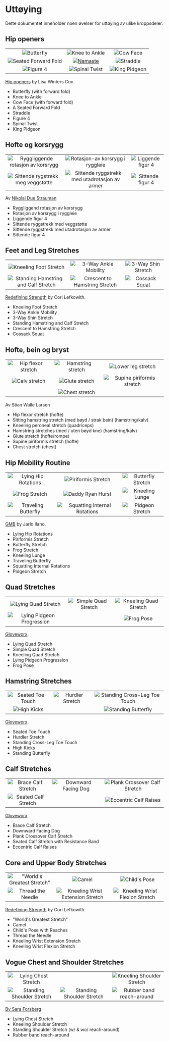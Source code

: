 # Uttøying

Dette dokumentet inneholder noen øvelser for uttøying  av ulike kroppsdeler.

## Hip openers 

||||  
|:-:|:-:|:-:|  
|![Butterfly](./media/bilder/lisa-winters-cox_butterfly-2.png) | ![Knee to Ankle](./media/bilder/lisa-winters-cox_knee-to-ankle.png) | ![Cow Face](./media/bilder/lisa-winters-cox_cow-face.png)|  
|![Seated Forward Fold](./media/bilder/lisa-winters-cox_seated-forward-fold.png) | [![Namaste](./media/bilder/lisa-winters-cox_namaste.png)](https://www.youtube.com/watch?v=YxKq84cF6Eg&list=PLCNBOxsx5-HxSH4Aj2N8j-7MYCB0YySYV&index=4&t=0s) | ![Straddle](./media/bilder/lisa-winters-cox_straddle.png)|  
| ![Figure 4](./media/bilder/lisa-winters-cox_figure-4.png) | ![Spinal Twist](./media/bilder/lisa-winters-cox_spinal-twist.png) | ![King Pidgeon](./media/bilder/lisa-winters-cox_king-pidgeon.png) | 

[Hip openers](https://www.youtube.com/watch?v=YxKq84cF6Eg&list=PLCNBOxsx5-HxSH4Aj2N8j-7MYCB0YySYV&index=4&t=0s) by Lisa Winters Cox.

* Butterfly (with forward fold)  
* Knee to Ankle  
* Cow Face (with forward fold)  
* A Seated Forward Fold  
* Straddle  
* Figure 4  
* Spinal Twist  
* King Pidgeon  

## Hofte og korsrygg

||||  
|:-:|:-:|:-:|  
|![Ryggliggende rotasjon av korsrygg](./media/bilder/nikolai-due-strauman_rotasjon-korsrygg-1.jpg) | ![Rotasjon-av korsrygg i ryggleie](./media/bilder/nikolai-due-strauman_rotasjon-korsrygg-2.jpg) | ![Liggende figur 4](./media/bilder/nikolai-due-strauman_liggende-figur-4.jpg)|  
|![Sittende rygstrekk meg veggstøtte](./media/bilder/nikolai-due-strauman_ryggstrekk-vegg.jpg) | ![Sittende ryggstrekk med utadrotasjon av armer](./media/bilder/nikolai-due-strauman_ryggstrekk-armrotasjon.jpg) | ![Sittende figur 4](./media/bilder/nikolai-due-strauman_sittende-figur-4.jpg)|  

Av [Nikolai Due Strauman](nikolai-due-strauman_hofta-og-korsryggen.pdf)
* Ryggliggend rotasjon av korsrygg
* Rotasjon av korsrygg i ryggleie
* Liggende figur 4
* Sittende ryggstrekk med veggstøtte
* Sittende ryggstrekk med utadrotasjon av armer
* Sittende figur 4

## Feet and Leg Stretches

||||  
|:-:|:-:|:-:|  
|![Kneeling Foot Stretch](./media/bilder/cori-lefkowith_kneeling-foot-stretch.jpg) | ![3-Way Ankle Mobility](./media/bilder/cori-lefkowith_3-way-ankle-mobility.jpg) | ![3-Way Shin Stretch](./media/bilder/cori-lefkowith_3-way-shin-stretch.jpg)|  
|![Standing Hamstring and Calf Stretch](./media/bilder/cori-lefkowith_standing-hamstring-calf-stretch.jpg) | ![Crescent to Hamstring Stretch](./media/bilder/cori-lefkowith_crescent-to-hamstring-stretch.jpg) | ![Cossack Squat](./media/bilder/cori-lefkowith_cossack-squat.jpg)|  

[Redefining Strength](https://redefiningstrength.com/35-stretches-stretch-head-toe/) by Cori Lefkowith.

* Kneeling Foot Stretch
* 3-Way Ankle Mobility
* 3-Way Shin Stretch
* Standing Hamstring and Calf Stretch
* Crescent to Hamstring Stretch
* Cossack Squat

## Hofte, bein og bryst

||||  
|:-:|:-:|:-:|  
|![Hip flexor stretch](./media/bilder/stian-walle-larsen_hip-flexor-stretch.jpg) | ![Hamstring stretch](./media/bilder/stian-walle-larsen_hamstring-stretch.jpg) | ![Lower leg stretch](./media/bilder/stian-walle-larsen_lower-leg-stretch.jpg)|  
|![Calv stretch](./media/bilder/stian-walle-larsen_calv-stretch.jpg) | ![Glute stretch](./media/bilder/stian-walle-larsen_glute-stretch.jpg) | ![Supine piriformis stretch](./media/bilder/stian-walle-larsen_supine-piriformis-stretch.jpg)|  
| | ![Chest stretch](./media/bilder/stian-walle-larsen_chest-stretch.jpg) | | 

Av Stian Walle Larsen
* Hip flexor stretch (hofte)  
* Sitting hamstring stretch (med bøyd / strak bein) (hamstring/kalv)  
* Kneeling peroneal stretch (quadriceps) 
* Hamstring stretches (med / uten bøyd kne) (hamstring/kalv)  
* Glute stretch (hofte/rompe) 
* Supine piriformis stretch (hofte)  
* Chest stretch (chest)

## Hip Mobility Routine

||||  
|:-:|:-:|:-:|  
|![Lying Hip Rotations](./media/bilder/jarlo-ilano_lying-hip-rotations.jpg) | ![Piriformis Stretch](./media/bilder/jarlo-ilano_piriformis-stretch.jpg) | ![Butterfly Stretch](./media/bilder/jarlo-ilano_butterfly-stretch.jpg)|  
|![Frog Stretch](./media/bilder/jarlo-ilano_frog-stretch.jpg) | ![Daddy Ryan Hurst](./media/bilder/jarlo-ilano_daddy-ryan-hurst.jpg) | ![Kneeling Lunge](./media/bilder/jarlo-ilano_kneeling-lunge.jpg)|  
|![Traveling Butterfly](./media/bilder/jarlo-ilano_traveling-butterfly.jpg) | ![Squatting Internal Rotations](./media/bilder/jarlo-ilano_squatting-internal-rotations.jpg) | ![Pidgeon Stretch](./media/bilder/jarlo-ilano_pidgeon-stretch.jpg)| 

[GMB](https://gmb.io/hip-mobility/) by Jarlo Ilano.

* Lying Hip Rotations  
* Piriformis Stretch  
* Butterfly Stretch  
* Frog Stretch  
* Kneeling Lunge  
* Traveling Butterfly
* Squatting Internal Rotations
* Pidgeon Stretch

## Quad Stretches 

||||  
|:-:|:-:|:-:|  
|![Lying Quad Stretch](./media/bilder/gloveworx_lying-quad-stretch.jpg) | ![Simple Quad Stretch](./media/bilder/gloveworx_simple-quad-stretch.jpg) | ![Kneeling Quad Stretch](./media/bilder/gloveworx_kneeling-quad-stretch.jpg)|  
|![Lying Pidgeon Progression](./media/bilder/gloveworx_lying-pidgeon-progression.jpg) | | ![Frog Pose](./media/bilder/gloveworx_frog-pose.jpg)|    

[Gloveworx](https://www.gloveworx.com/blog/quad-stretches-help-become-unstoppable/).

* Lying Quad Stretch  
* Simple Quad Stretch
* Kneeling Quad Stretch
* Lying Pidgeon Progression
* Frog Pose

## Hamstring Stretches 

||||  
|:-:|:-:|:-:|  
|![Seated Toe Touch](./media/bilder/gloveworx_seated-toe-touch.jpg) | ![Hurdler Stretch](./media/bilder/gloveworx_hurdler-stretch.jpg) | ![Standing Cross-Leg Toe Touch](./media/bilder/gloveworx_standing-cross-leg-toe-touch.jpg)|  
|![High Kicks](./media/bilder/gloveworx_high-kicks.jpg) | | ![Standing Butterfly](./media/bilder/gloveworx_standing-butterfly.jpg)|  

[Gloveworx](https://www.gloveworx.com/blog/five-hamstring-stretches-become-unstoppable/).

* Seated Toe Touch
* Hurdler Stretch
* Standing Cross-Leg Toe Touch
* High Kicks
* Standing Butterfly

## Calf Stretches 

||||  
|:-:|:-:|:-:|  
|![Brace Calf Stretch](./media/bilder/gloveworx_brace-calf-stretch.jpg) | ![Downward Facing Dog](./media/bilder/gloveworx_downward-facing-dog.jpg) | ![Plank Crossover Calf Stretch](./media/bilder/gloveworx_crossover-calf-stretch.jpg)|  
|![Seated Calf Stretch](./media/bilder/gloveworx_seated-calf-stretch.jpg) | | ![Eccentric Calf Raises](./media/bilder/gloveworx_eccentric-calf-raises.jpg)|  

[Gloveworx](https://www.gloveworx.com/blog/5-calf-stretches-become-unstoppable/).

* Brace Calf Stretch  
* Downward Facing Dog  
* Plank Crossover Calf Stretch  
* Seated Calf Stretch with Resistance Band  
* Eccentric Calf Raises  

## Core and Upper Body Stretches

||||  
|:-:|:-:|:-:|  
|!["World's Greatest Stretch"](./media/bilder/cori-lefkowith_worlds-greatest-stretch.jpg) | ![Camel](./media/bilder/cori-lefkowith_camel.jpg) | ![Child's Pose](./media/bilder/cori-lefkowith_childs-pose.jpg)|  
|![Thread the Needle](./media/bilder/cori-lefkowith_thread-the-needle.jpg) | ![Kneeling Wrist Extension Stretch](./media/bilder/cori-lefkowith_kneeling-wrist-extension-stretch.jpg) | ![Kneeling Wrist Flexion Stretch](./media/bilder/cori-lefkowith_kneeling-wrist-flexion-stretch.jpg)|  

[Redefining Strength](https://redefiningstrength.com/35-stretches-stretch-head-toe/) by Cori Lefkowith.

* "World's Greatest Stretch"
* Camel
* Child's Pose with Reaches
* Thread the Needle
* Kneeling Wrist Extension Stretch
* Kneeling Wrist Flexion Stretch

## Vogue Chest and Shoulder Stretches

||||  
|:-:|:-:|:-:|  
|![Lying Chest Stretch](./media/bilder/sara-forsberg_lying-chest-stretch.jpg) | | ![Kneeling Shoulder Stretch](./media/bilder/sara-forsberg_kneeling-shoulder-stretch.jpg)|
|![Standing Shoulder Stretch](./media/bilder/sara-forsberg_standing-shoulder-stretch.jpg)| ![Standing Shoulder Stretch](./media/bilder/sara-forsberg_standing-shoulder-stretch-with-reach-around.jpg) | ![Rubber band reach-around](./media/bilder/sara-forsberg_rubber-band-reach-around.jpg)|  

[By Sara Forsberg](./media/bilder/2020-03-24_stretches.mp4)

* Lying Chest Stretch
* Kneeling Shoulder Stretch
* Standing Shoulder Stretch (w/ & wo/ reach-around)
* Rubber band reach-around

